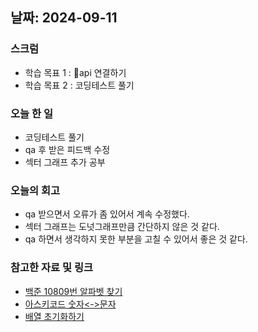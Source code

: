 ## 날짜: 2024-09-11

### 스크럼
- 학습 목표 1 : api 연결하기
- 학습 목표 2 : 코딩테스트 풀기

### 오늘 한 일
- 코딩테스트 풀기
- qa 후 받은 피드백 수정
- 섹터 그래프 추가 공부

### 오늘의 회고
- qa 받으면서 오류가 좀 있어서 계속 수정했다.
- 섹터 그래프는 도넛그래프만큼 간단하지 않은 것 같다.
- qa 하면서 생각하지 못한 부분을 고칠 수 있어서 좋은 것 같다.

### 참고한 자료 및 링크
- [백준 10809번 알파벳 찾기](https://www.acmicpc.net/problem/10809)
- [아스키코드 숫자<->문자](https://blog.naver.com/PostView.nhn?blogId=jysaa5&logNo=221831226674)
- [배열 초기화하기](https://developer-talk.tistory.com/773)
